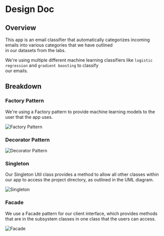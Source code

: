  # Design Doc

## Overview

This app is an email classifier that automatically categorizes incoming emails into various categories that we have outlined  
in our datasets from the labs.

We're using multiple different machine learning classifiers like `logistic regression` and `gradient boosting` to classify  
our emails.

## Breakdown

### Factory Pattern

We're using a Factory pattern to provide machine learning models to the user that the app uses.

![Factory Pattern](./images/Factory_Diagram.png)

### Decorator Pattern

![Decorator Pattern](./images/Decorator_Diagram.png)

### Singleton

Our Singleton Util class provides a method to allow all other classes within our app to access the project directory, as
outlined in the UML diagram.

![Singleton](./images/Singleton.png)

### Facade

We use a Facade pattern for our client interface, which provides methods that are in the subsystem classes in one class that
the users can access.

![Facade](./images/Facade_Diagram.png)

